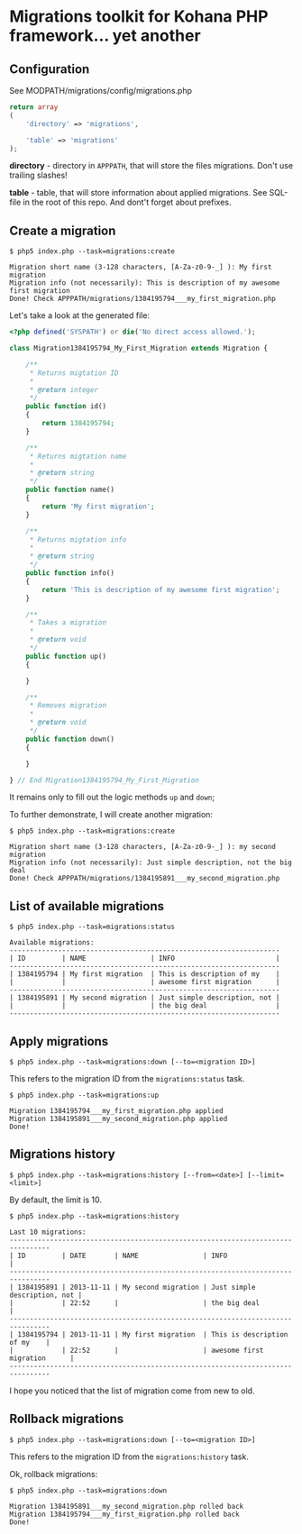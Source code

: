 # Migrations toolkit for Kohana PHP framework... yet another

## Configuration

See MODPATH/migrations/config/migrations.php

```php
return array
(
	'directory' => 'migrations',

	'table' => 'migrations'
);
```

__directory__ - directory in `APPPATH`, that will store the files migrations.
Don't use trailing slashes!

__table__ - table, that will store information about applied migrations.
See SQL-file in the root of this repo. And dont't forget about prefixes.

## Create a migration

```
$ php5 index.php --task=migrations:create

Migration short name (3-128 characters, [A-Za-z0-9-_] ): My first migration
Migration info (not necessarily): This is description of my awesome first migration
Done! Check APPPATH/migrations/1384195794___my_first_migration.php
```

Let's take a look at the generated file:
```php
<?php defined('SYSPATH') or die('No direct access allowed.');

class Migration1384195794_My_First_Migration extends Migration {

	/**
	 * Returns migtation ID
	 *
	 * @return integer
	 */
	public function id()
	{
		return 1384195794;
	}

	/**
	 * Returns migtation name
	 *
	 * @return string
	 */
	public function name()
	{
		return 'My first migration';
	}

	/**
	 * Returns migtation info
	 *
	 * @return string
	 */
	public function info()
	{
		return 'This is description of my awesome first migration';
	}

	/**
	 * Takes a migration
	 *
	 * @return void
	 */
	public function up()
	{

	}

	/**
	 * Removes migration
	 *
	 * @return void
	 */
	public function down()
	{

	}

} // End Migration1384195794_My_First_Migration

```

It remains only to fill out the logic methods `up` and `down`;

To further demonstrate, I will create another migration:
```
$ php5 index.php --task=migrations:create

Migration short name (3-128 characters, [A-Za-z0-9-_] ): my second migration
Migration info (not necessarily): Just simple description, not the big deal
Done! Check APPPATH/migrations/1384195891___my_second_migration.php
```

## List of available migrations

```
$ php5 index.php --task=migrations:status

Available migrations:
-------------------------------------------------------------------
| ID         | NAME                | INFO                         |
-------------------------------------------------------------------
| 1384195794 | My first migration  | This is description of my    |
|            |                     | awesome first migration      |
-------------------------------------------------------------------
| 1384195891 | My second migration | Just simple description, not |
|            |                     | the big deal                 |
-------------------------------------------------------------------
```

## Apply migrations

`$ php5 index.php --task=migrations:down [--to=<migration ID>]`

This refers to the migration ID from the `migrations:status` task.

```
$ php5 index.php --task=migrations:up

Migration 1384195794___my_first_migration.php applied
Migration 1384195891___my_second_migration.php applied
Done!
```

## Migrations history

`$ php5 index.php --task=migrations:history [--from=<date>] [--limit=<limit>]`

By default, the limit is 10.
```
$ php5 index.php --task=migrations:history

Last 10 migrations:
--------------------------------------------------------------------------------
| ID         | DATE       | NAME                | INFO                         |
--------------------------------------------------------------------------------
| 1384195891 | 2013-11-11 | My second migration | Just simple description, not |
|            | 22:52      |                     | the big deal                 |
--------------------------------------------------------------------------------
| 1384195794 | 2013-11-11 | My first migration  | This is description of my    |
|            | 22:52      |                     | awesome first migration      |
--------------------------------------------------------------------------------
```

I hope you noticed that the list of migration come from new to old.

## Rollback migrations

`$ php5 index.php --task=migrations:down [--to=<migration ID>]`

This refers to the migration ID from the `migrations:history` task.

Ok, rollback migrations:
```
$ php5 index.php --task=migrations:down

Migration 1384195891___my_second_migration.php rolled back
Migration 1384195794___my_first_migration.php rolled back
Done!
```